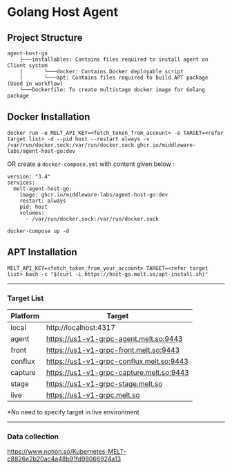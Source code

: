 # Golang Host Agent

## Project Structure
```text
agent-host-go
    ├───installables: Contains files required to install agent on Client system
    |       └───docker: Contains Docker deployable script
    |       └───apt: Contains files required to build APT package (Used in workflow)
    └───Dockerfile: To create multistage docker image for Golang package
```

## Docker Installation
```
docker run -e MELT_API_KEY=<fetch_token_from_account> -e TARGET=<refer target list> -d --pid host --restart always -v /var/run/docker.sock:/var/run/docker.sock ghcr.io/middleware-labs/agent-host-go:dev
```
OR create a `docker-compose.yml` with content given below :
```
version: "3.4"
services:  
  melt-agent-host-go:
    image: ghcr.io/middleware-labs/agent-host-go:dev
    restart: always
    pid: host
    volumes:
      - /var/run/docker.sock:/var/run/docker.sock
```
```
docker-compose up -d
```

## APT Installation

```
MELT_API_KEY=<fetch_token_from_your_account> TARGET=<refer target list> bash -c "$(curl -L https://host-go.melt.so/apt-install.sh)"
```
____________________________________________

### Target List

| Platform      | Target        |    
| ------------- | ------------- | 
| local         |  http://localhost:4317      |
| agent         |  https://us1-v1-grpc-agent.melt.so:9443   |
| front         |  https://us1-v1-grpc-front.melt.so:9443   |
| conflux       |  https://us1-v1-grpc-conflux.melt.so:9443 |
| capture       |  https://us1-v1-grpc-capture.melt.so:9443 |
| stage         |  https://us1-v1-grpc-stage.melt.so        |
| live          |  https://us1-v1-grpc.melt.so              |

*No need to specify target in live environment

----------------------------------------------

### Data collection
https://www.notion.so/Kubernetes-MELT-c8826e2b20ac4a48b91fd98066924a13
